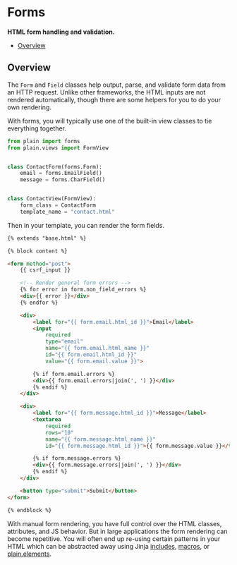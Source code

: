 # Forms

**HTML form handling and validation.**

- [Overview](#overview)

## Overview

The `Form` and `Field` classes help output, parse, and validate form data from an HTTP request. Unlike other frameworks, the HTML inputs are not rendered automatically, though there are some helpers for you to do your own rendering.

With forms, you will typically use one of the built-in view classes to tie everything together.

```python
from plain import forms
from plain.views import FormView


class ContactForm(forms.Form):
    email = forms.EmailField()
    message = forms.CharField()


class ContactView(FormView):
    form_class = ContactForm
    template_name = "contact.html"
```

Then in your template, you can render the form fields.

```html
{% extends "base.html" %}

{% block content %}

<form method="post">
    {{ csrf_input }}

    <!-- Render general form errors -->
    {% for error in form.non_field_errors %}
    <div>{{ error }}</div>
    {% endfor %}

    <div>
        <label for="{{ form.email.html_id }}">Email</label>
        <input
            required
            type="email"
            name="{{ form.email.html_name }}"
            id="{{ form.email.html_id }}"
            value="{{ form.email.value }}">

        {% if form.email.errors %}
        <div>{{ form.email.errors|join(', ') }}</div>
        {% endif %}
    </div>

    <div>
        <label for="{{ form.message.html_id }}">Message</label>
        <textarea
            required
            rows="10"
            name="{{ form.message.html_name }}"
            id="{{ form.message.html_id }}">{{ form.message.value }}</textarea>

        {% if form.message.errors %}
        <div>{{ form.message.errors|join(', ') }}</div>
        {% endif %}
    </div>

    <button type="submit">Submit</button>
</form>

{% endblock %}
```

With manual form rendering, you have full control over the HTML classes, attributes, and JS behavior. But in large applications the form rendering can become repetitive. You will often end up re-using certain patterns in your HTML which can be abstracted away using Jinja [includes](https://jinja.palletsprojects.com/en/stable/templates/#include), [macros](https://jinja.palletsprojects.com/en/stable/templates/#macros), or [plain.elements](/plain-elements/README.md).
